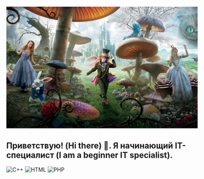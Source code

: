 ![Header](https://github.com/YunGeze/YunGeze/blob/main/avatar/wonderland.jpg)

## Приветствую! (Hi there) 👋. Я начинающий IT-специалист (I am a beginner IT specialist).

![C++](https://img.shields.io/badge/-C++-#00FF00?style=for-the-badge&logo=C%2b%2b&logoColor=6296CC)
![HTML](https://img.shields.io/badge/-HTML-#00FF00?style=for-the-badge&logo=HTML&logoColor=6296CC)
![PHP](https://img.shields.io/badge/-PHP-#00FF00?style=for-the-badge&logo=PHP&logoColor=6296CC)
